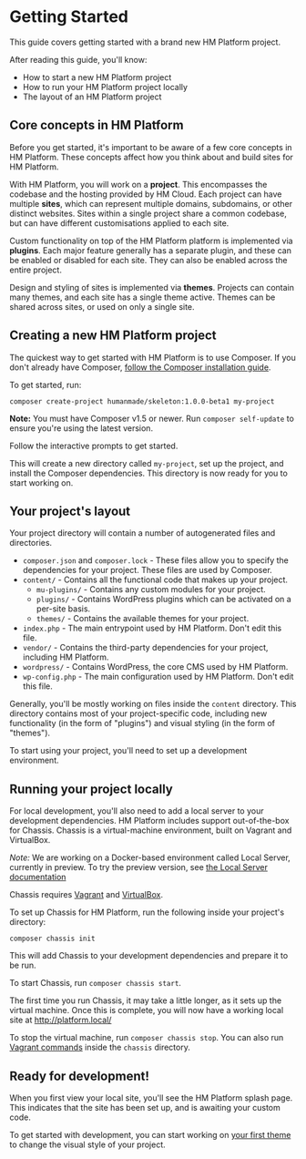 # Getting Started

This guide covers getting started with a brand new HM Platform project.

After reading this guide, you'll know:

* How to start a new HM Platform project
* How to run your HM Platform project locally
* The layout of an HM Platform project


## Core concepts in HM Platform

Before you get started, it's important to be aware of a few core concepts in HM Platform. These concepts affect how you think about and build sites for HM Platform.

With HM Platform, you will work on a **project**. This encompasses the codebase and the hosting provided by HM Cloud. Each project can have multiple **sites**, which can represent multiple domains, subdomains, or other distinct websites. Sites within a single project share a common codebase, but can have different customisations applied to each site.

Custom functionality on top of the HM Platform platform is implemented via **plugins**. Each major feature generally has a separate plugin, and these can be enabled or disabled for each site. They can also be enabled across the entire project.

Design and styling of sites is implemented via **themes**. Projects can contain many themes, and each site has a single theme active. Themes can be shared across sites, or used on only a single site.


## Creating a new HM Platform project

The quickest way to get started with HM Platform is to use Composer. If you don't already have Composer, [follow the Composer installation guide](https://getcomposer.org/download/).

To get started, run:

```
composer create-project humanmade/skeleton:1.0.0-beta1 my-project
```

**Note:** You must have Composer v1.5 or newer. Run `composer self-update` to ensure you're using the latest version.

Follow the interactive prompts to get started.

This will create a new directory called `my-project`, set up the project, and install the Composer dependencies. This directory is now ready for you to start working on.


## Your project's layout

Your project directory will contain a number of autogenerated files and directories.

* `composer.json` and `composer.lock` - These files allow you to specify the dependencies for your project. These files are used by Composer.
* `content/` - Contains all the functional code that makes up your project.
	* `mu-plugins/` - Contains any custom modules for your project.
	* `plugins/` - Contains WordPress plugins which can be activated on a per-site basis.
	* `themes/` - Contains the available themes for your project.
* `index.php` - The main entrypoint used by HM Platform. Don't edit this file.
* `vendor/` - Contains the third-party dependencies for your project, including HM Platform.
* `wordpress/` - Contains WordPress, the core CMS used by HM Platform.
* `wp-config.php` - The main configuration used by HM Platform. Don't edit this file.

Generally, you'll be mostly working on files inside the `content` directory. This directory contains most of your project-specific code, including new functionality (in the form of "plugins") and visual styling (in the form of "themes").

To start using your project, you'll need to set up a development environment.


## Running your project locally

For local development, you'll also need to add a local server to your development dependencies. HM Platform includes support out-of-the-box for Chassis. Chassis is a virtual-machine environment, built on Vagrant and VirtualBox.

*Note:* We are working on a Docker-based environment called Local Server, currently in preview. To try the preview version, see [the Local Server documentation](docs://local-server/)

Chassis requires [Vagrant](https://www.vagrantup.com/) and [VirtualBox](https://www.virtualbox.org/).

To set up Chassis for HM Platform, run the following inside your project's directory:

```
composer chassis init
```

This will add Chassis to your development dependencies and prepare it to be run.

To start Chassis, run `composer chassis start`.

The first time you run Chassis, it may take a little longer, as it sets up the virtual machine. Once this is complete, you will now have a working local site at http://platform.local/

To stop the virtual machine, run `composer chassis stop`. You can also run [Vagrant commands](https://www.vagrantup.com/docs/cli/) inside the `chassis` directory.


## Ready for development!

When you first view your local site, you'll see the HM Platform splash page. This indicates that the site has been set up, and is awaiting your custom code.

To get started with development, you can start working on [your first theme](first-theme.md) to change the visual style of your project.
